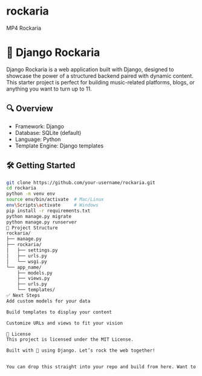 # rockaria
MP4 Rockaria


# 🎸 Django Rockaria

Django Rockaria is a web application built with Django, designed to showcase the power of a structured backend paired with dynamic content. This starter project is perfect for building music-related platforms, blogs, or anything you want to turn up to 11.

## 🔍 Overview

- Framework: Django
- Database: SQLite (default)
- Language: Python
- Template Engine: Django templates

## 🛠️ Getting Started

```bash
git clone https://github.com/your-username/rockaria.git
cd rockaria
python -m venv env
source env/bin/activate  # Mac/Linux
env\Scripts\activate     # Windows
pip install -r requirements.txt
python manage.py migrate
python manage.py runserver
📂 Project Structure
rockaria/
├── manage.py
├── rockaria/
│   ├── settings.py
│   ├── urls.py
│   └── wsgi.py
└── app_name/
    ├── models.py
    ├── views.py
    ├── urls.py
    └── templates/
✅ Next Steps
Add custom models for your data

Build templates to display your content

Customize URLs and views to fit your vision

📃 License
This project is licensed under the MIT License.

Built with 💙 using Django. Let’s rock the web together!


You can drop this straight into your repo and build from here. Want to spice 